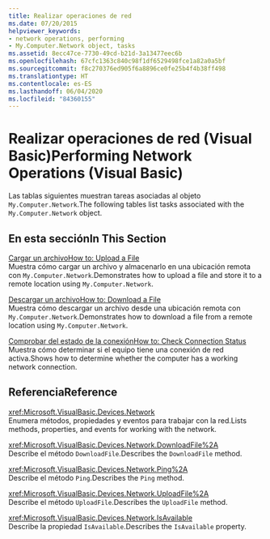 ```yaml
---
title: Realizar operaciones de red
ms.date: 07/20/2015
helpviewer_keywords:
- network operations, performing
- My.Computer.Network object, tasks
ms.assetid: 8ecc47ce-7730-49cd-b21d-3a13477eec6b
ms.openlocfilehash: 67cfc1363c840c98f1df6529498fce1a82a0a5bf
ms.sourcegitcommit: f8c270376ed905f6a8896ce0fe25b4f4b38ff498
ms.translationtype: HT
ms.contentlocale: es-ES
ms.lasthandoff: 06/04/2020
ms.locfileid: "84360155"
---
```

# <a name="performing-network-operations-visual-basic"></a><span data-ttu-id="68f53-102">Realizar operaciones de red (Visual Basic)</span><span class="sxs-lookup"><span data-stu-id="68f53-102">Performing Network Operations (Visual Basic)</span></span>

<span data-ttu-id="68f53-103">Las tablas siguientes muestran tareas asociadas al objeto `My.Computer.Network`.</span><span class="sxs-lookup"><span data-stu-id="68f53-103">The following tables list tasks associated with the `My.Computer.Network` object.</span></span>  
  
## <a name="in-this-section"></a><span data-ttu-id="68f53-104">En esta sección</span><span class="sxs-lookup"><span data-stu-id="68f53-104">In This Section</span></span>  

 [<span data-ttu-id="68f53-105">Cargar un archivo</span><span class="sxs-lookup"><span data-stu-id="68f53-105">How to: Upload a File</span></span>](how-to-upload-a-file.md)  
 <span data-ttu-id="68f53-106">Muestra cómo cargar un archivo y almacenarlo en una ubicación remota con `My.Computer.Network`.</span><span class="sxs-lookup"><span data-stu-id="68f53-106">Demonstrates how to upload a file and store it to a remote location using `My.Computer.Network`.</span></span>  
  
 [<span data-ttu-id="68f53-107">Descargar un archivo</span><span class="sxs-lookup"><span data-stu-id="68f53-107">How to: Download a File</span></span>](how-to-download-a-file.md)  
 <span data-ttu-id="68f53-108">Muestra cómo descargar un archivo desde una ubicación remota con `My.Computer.Network`.</span><span class="sxs-lookup"><span data-stu-id="68f53-108">Demonstrates how to download a file from a remote location using `My.Computer.Network`.</span></span>  
  
 [<span data-ttu-id="68f53-109">Comprobar del estado de la conexión</span><span class="sxs-lookup"><span data-stu-id="68f53-109">How to: Check Connection Status</span></span>](how-to-check-connection-status.md)  
 <span data-ttu-id="68f53-110">Muestra cómo determinar si el equipo tiene una conexión de red activa.</span><span class="sxs-lookup"><span data-stu-id="68f53-110">Shows how to determine whether the computer has a working network connection.</span></span>  
  
## <a name="reference"></a><span data-ttu-id="68f53-111">Referencia</span><span class="sxs-lookup"><span data-stu-id="68f53-111">Reference</span></span>  

 <xref:Microsoft.VisualBasic.Devices.Network>  
 <span data-ttu-id="68f53-112">Enumera métodos, propiedades y eventos para trabajar con la red.</span><span class="sxs-lookup"><span data-stu-id="68f53-112">Lists methods, properties, and events for working with the network.</span></span>  
  
 <xref:Microsoft.VisualBasic.Devices.Network.DownloadFile%2A>  
 <span data-ttu-id="68f53-113">Describe el método `DownloadFile`.</span><span class="sxs-lookup"><span data-stu-id="68f53-113">Describes the `DownloadFile` method.</span></span>  
  
 <xref:Microsoft.VisualBasic.Devices.Network.Ping%2A>  
 <span data-ttu-id="68f53-114">Describe el método `Ping`.</span><span class="sxs-lookup"><span data-stu-id="68f53-114">Describes the `Ping` method.</span></span>  
  
 <xref:Microsoft.VisualBasic.Devices.Network.UploadFile%2A>  
 <span data-ttu-id="68f53-115">Describe el método `UploadFile`.</span><span class="sxs-lookup"><span data-stu-id="68f53-115">Describes the `UploadFile` method.</span></span>  
  
 <xref:Microsoft.VisualBasic.Devices.Network.IsAvailable>  
 <span data-ttu-id="68f53-116">Describe la propiedad `IsAvailable`.</span><span class="sxs-lookup"><span data-stu-id="68f53-116">Describes the `IsAvailable` property.</span></span>
